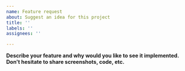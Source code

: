 ```yaml
---
name: Feature request
about: Suggest an idea for this project
title: ''
labels: ''
assignees: ''

---
```


**Describe your feature and why would you like to see it implemented. Don't hesitate to share screenshots, code, etc.**
